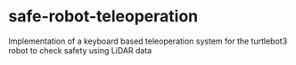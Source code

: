 # safe-robot-teleoperation
Implementation of a keyboard based teleoperation system for the turtlebot3 robot to check safety using LiDAR data
